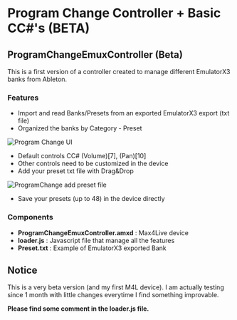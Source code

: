 # Program Change Controller + Basic CC#'s (BETA)

## ProgramChangeEmuxController (Beta)

This is a first version of a controller created to manage different EmulatorX3 banks from Ableton.

### Features

- Import and read Banks/Presets from an exported EmulatorX3 export (txt file)
- Organized the banks by Category - Preset

![Program Change UI](https://res.cloudinary.com/moodgiver/image/upload/v1750255446/ProgramChange-1_jkmduf.png)

- Default controls CC# (Volume)[7], (Pan)[10]
- Other controls need to be customized in the device
- Add your preset txt file with Drag&Drop

![ProgramChange add preset file](https://res.cloudinary.com/moodgiver/image/upload/v1750255446/ProgramChange-2_dr7dgx.png)

- Save your presets (up to 48) in the device directly

### Components

- **ProgramChangeEmuxController.amxd** : Max4Live device
- **loader.js** : Javascript file that manage all the features
- **Preset.txt** : Example of EmulatorX3 exported Bank

## Notice

This is a very beta version (and my first M4L device). I am actually testing since 1 month with little changes everytime I find something improvable. 

**Please find some comment in the loader.js file.**



